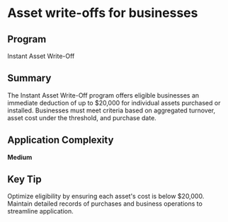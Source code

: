 # Asset write-offs for businesses
  
## Program
Instant Asset Write-Off

## Summary
The Instant Asset Write-Off program offers eligible businesses an immediate deduction of up to $20,000 for individual assets purchased or installed. Businesses must meet criteria based on aggregated turnover, asset cost under the threshold, and purchase date.

## Application Complexity
**Medium**

## Key Tip
Optimize eligibility by ensuring each asset's cost is below $20,000. Maintain detailed records of purchases and business operations to streamline application.
